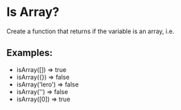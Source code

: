 <h1>Is Array?</h1>
<p>Create a function that returns if the variable is an array, i.e.</p>
<h2>Examples:</h2>
<ul>
<li>isArray([]) => true</li>
<li>isArray({}) => false</li>
<li>isArray('lero') => false</li>
<li>isArray('') => false</li>
<li>isArray([0]) => true</li>
</ul>


